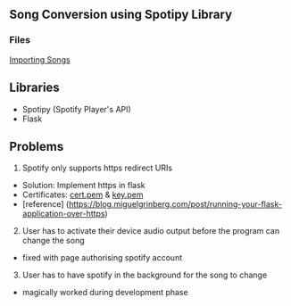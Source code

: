 ## Song Conversion using Spotipy Library 
### Files
[Importing Songs](/spotifyAPI.py)

## Libraries 
- Spotipy (Spotify Player's API)
- Flask

## Problems 
1. Spotify only supports https redirect URIs 
- Solution: Implement https in flask 
- Certificates: [cert.pem](cert.pem) & [key.pem](key.pem)
- [reference] (https://blog.miguelgrinberg.com/post/running-your-flask-application-over-https)

2. User has to activate their device audio output before the program can change the song
- fixed with page authorising spotify account

3. User has to have spotify in the background for the song to change 
- magically worked during development phase
